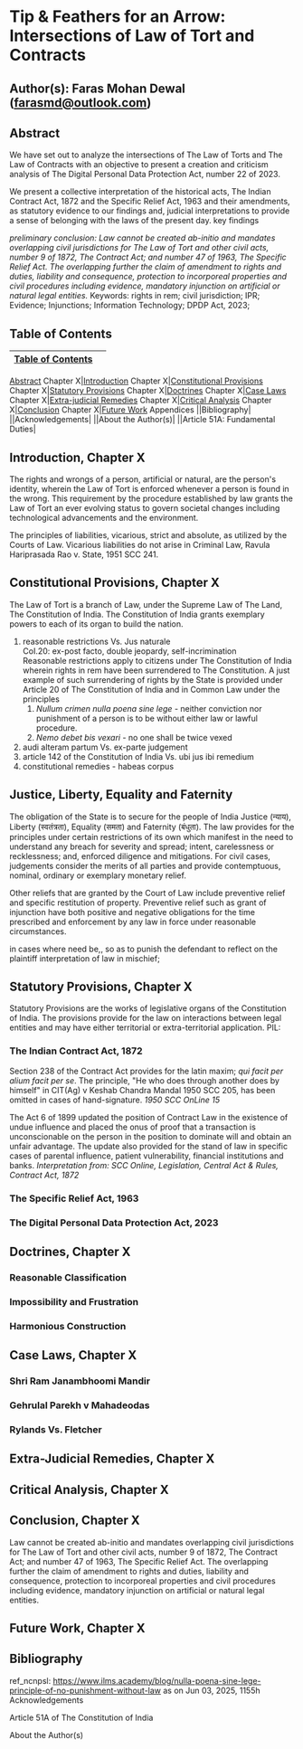 # **Tip & Feathers for an Arrow: Intersections of Law of Tort and Contracts**
## Author(s): Faras Mohan Dewal (farasmd@outlook.com)

## **Abstract**
We have set out to analyze the intersections of The Law of Torts and The Law of Contracts with an objective to present a creation and criticism analysis of The Digital Personal Data Protection Act, number 22 of 2023.

We present a collective interpretation of the historical acts, The Indian Contract Act, 1872 and the Specific Relief Act, 1963 and their amendments, as statutory evidence to our findings and, judicial interpretations to provide a sense of belonging with the laws of the present day.
key findings

*preliminary conclusion: Law cannot be created ab-initio and mandates overlapping civil jurisdictions for The Law of Tort and other civil acts, number 9 of 1872, The Contract Act; and number 47 of 1963, The Specific Relief Act. The overlapping further the claim of amendment to rights and duties, liability and consequence, protection to incorporeal properties and civil procedures including evidence, mandatory injunction on artificial or natural legal entities.*
Keywords: rights in rem; civil jurisdiction; IPR; Evidence; Injunctions; Information Technology; DPDP Act, 2023;

## **Table of Contents**
[Table of Contents](#table-of-contents)||
|:----|:----|
[Abstract](#abstract)
Chapter X|[Introduction](#introduction-chapter-x)
Chapter X|[Constitutional Provisions](#constitutional-provisions-chapter-x)
Chapter X|[Statutory Provisions](#statutory-provisions-chapter-x)
Chapter X|[Doctrines](#doctrines-chapter-x)
Chapter X|[Case Laws](#case-laws-chapter-x)
Chapter X|[Extra-judicial Remedies](#extra-judicial-remedies-chapter-x)
Chapter X|[Critical Analysis](#critical-analysis-chapter-x)
Chapter X|[Conclusion](#conclusion-chapter-x)
Chapter X|[Future Work](#future-work-chapter-x)
Appendices
||Bibliography|
||Acknowledgements|
||About the Author(s)|
||Article 51A: Fundamental Duties|

## **Introduction, Chapter X**
The rights and wrongs of a person, artificial or natural, are the person's identity, wherein the Law of Tort is enforced whenever a person is found in the wrong. This requirement by the procedure established by law grants the Law of Tort an ever evolving status to govern societal changes including technological advancements and the environment.

The principles of liabilities, vicarious, strict and absolute, as utilized by the Courts of Law. Vicarious liabilities do not arise in Criminal Law, Ravula Hariprasada Rao v. State, 1951 SCC 241.

## Constitutional Provisions, Chapter X
The Law of Tort is a branch of Law, under the Supreme Law of The Land, The Constitution of India. The Constitution of India grants exemplary powers to each of its organ to build the nation.

1. reasonable restrictions Vs. Jus naturale\
CoI.20: ex-post facto, double jeopardy, self-incrimination\
Reasonable restrictions apply to citizens under The Constitution of India wherein rights in rem have been surrendered to The Constitution. A just example of such surrendering of rights by the State is provided under Article 20 of The Constitution of India and in Common Law under the principles
    1. *Nullum crimen nulla poena sine lege* - neither conviction nor punishment of a person is to be without either law or lawful procedure.
    1. *Nemo debet bis vexari* - no one shall be twice vexed
1. audi alteram partum Vs. ex-parte judgement
1. article 142 of the Constitution of India Vs. ubi jus ibi remedium
1. constitutional remedies - habeas corpus

## Justice, Liberty, Equality and Faternity
The obligation of the State is to secure for the people of India Justice (न्याय), Liberty (स्वतंत्रता), Equality (समता) and Faternity (बंधुता). The law provides for the principles under certain restrictions of its own which manifest in the need to understand any breach for severity and spread; intent, carelessness or recklessness; and, enforced diligence and mitigations. For civil cases, judgements consider the merits of all parties and provide contemptuous, nominal, ordinary or exemplary monetary relief.

Other reliefs that are granted by the Court of Law include preventive relief and specific restitution of property. Preventive relief such as grant of injunction have both positive and negative obligations for the time prescribed and enforcement by any law in force under reasonable circumstances.

 in cases where need be,, so as to punish the defendant
to reflect on the plaintiff interpretation of law in mischief;


## Statutory Provisions, Chapter X
Statutory Provisions are the works of legislative organs of the Constitution of India. The provisions provide for the law on interactions between legal entities and may have either territorial or extra-territorial application.
PIL: <rain and stone upon stone ref in foot note>

### The Indian Contract Act, 1872
Section 238 of the Contract Act provides for the latin maxim; *qui facit per alium facit per se*. The principle, "He who does through another does by himself" in CIT(Ag) v Keshab Chandra Mandal 1950 SCC 205, has been omitted in cases of hand-signature. *1950 SCC OnLine 15*

The Act 6 of 1899 updated the position of Contract Law in the existence of undue influence and placed the onus of proof that a transaction is unconscionable on the person in the position to dominate will and obtain an unfair advantage. The update also provided for the stand of law in specific cases of parental influence, patient vulnerability, financial institutions and banks. *Interpretation from: SCC Online, Legislation, Central Act & Rules, Contract Act, 1872*



### The Specific Relief Act, 1963

### The Digital Personal Data Protection Act, 2023

## Doctrines, Chapter X

### Reasonable Classification

### Impossibility and Frustration

### Harmonious Construction

## Case Laws, Chapter X
### Shri Ram Janambhoomi Mandir

### Gehrulal Parekh v Mahadeodas

### Rylands Vs. Fletcher

## Extra-Judicial Remedies, Chapter X

## Critical Analysis, Chapter X

## Conclusion, Chapter X
Law cannot be created ab-initio and mandates overlapping civil jurisdictions for The Law of Tort and other civil acts, number 9 of 1872, The Contract Act; and number 47 of 1963, The Specific Relief Act. The overlapping further the claim of amendment to rights and duties, liability and consequence, protection to incorporeal properties and civil procedures including evidence, mandatory injunction on artificial or natural legal entities.

## Future Work, Chapter X

## Bibliography
  ref_ncnpsl: https://www.ilms.academy/blog/nulla-poena-sine-lege-principle-of-no-punishment-without-law
    as on Jun 03, 2025, 1155h
Acknowledgements

Article 51A of The Constitution of India

About the Author(s)
